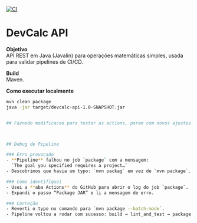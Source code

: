 [![CI](https://github.com/AndreFerrarez/devcalc-api/actions/workflows/ci.yml/badge.svg)](https://github.com/AndreFerrarez/devcalc-api/actions/workflows/ci.yml)



# DevCalc API

**Objetivo**  
API REST em Java (Javalin) para operações matemáticas simples, usada para validar pipelines de CI/CD.

**Build**  
Maven.

**Como executar localmente**
```bash
mvn clean package
java -jar target/devcalc-api-1.0-SNAPSHOT.jar


## Faznedo modificacao para testar as actions, porem com novos ajustes



## Debug de Pipeline

### Erro provocado
- **Pipeline** falhou no job `package` com a mensagem:  
  `The goal you specified requires a project…`  
- Descobrimos que havia um typo: `mvn packag` em vez de `mvn package`.

### Como identifiquei
- Usei a **aba Actions** do GitHub para abrir o log do job `package`.
- Expandi o passo “Package JAR” e li a mensagem de erro.

### Correção
- Reverti o typo no comando para `mvn package --batch-mode`.
- Pipeline voltou a rodar com sucesso: build → lint_and_test → package → deploy.